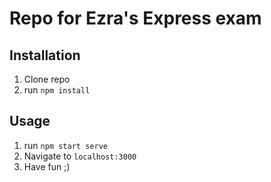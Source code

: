 # Repo for Ezra's Express exam


## Installation

1. Clone repo
2. run `npm install` 

## Usage 

1. run `npm start serve`
2. Navigate to `localhost:3000`
3. Have fun ;)

